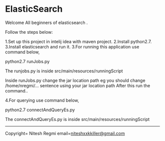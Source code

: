 # ElasticSearch

Welcome All beginners of elasticsearch .

Follow the steps below:

1.Set up this project in intelij idea with maven project.
2.Install python2.7.
3.Install elasticsearch and run it.
3.For running this application use command below,

python2.7 runJobs.py

The runjobs.py is inside  src/main/resources/runningScript

Inside runJobs.py change the jar location path eg you should change /home/nregmi/... sentence using your jar location path
After this run the command..

4.For querying use command below,

python2.7 connectAndQueryEs.py

The connectAndQueryEs.py is inside  src/main/resources/runningScript

********************************

Copyright= Nitesh Regmi 
email=niteshxxkkiller@gmail.com